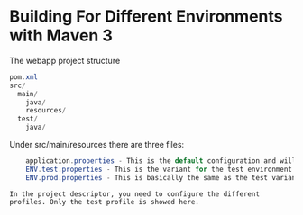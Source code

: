 # Building For Different Environments with Maven 3

The webapp project structure
```java
pom.xml
src/
  main/
    java/
    resources/
  test/
    java/
```

Under src/main/resources there are three files:
```java
    application.properties - This is the default configuration and will be packaged in the artifact by default.
    ENV.test.properties - This is the variant for the test environment.
    ENV.prod.properties - This is basically the same as the test variant and will be used in the production environment.

```
    In the project descriptor, you need to configure the different profiles. Only the test profile is showed here.

